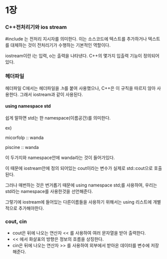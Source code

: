 # 1장

### C++전처리기와 ios stream

#include 는 전처리 지시자를 의미한다. 이는 소스코드에 텍스트를 추가하거나 텍스트를 대체하는 것이 전처리기가 수행하는 기본적인 역할이다.

iostream이란 i는 입력, o는 출력을 나타낸다. C++의 몇가지 입출력 기능이 정의되어있다. 

### 헤더파일

헤더파일 C에서는 헤더파일을 .h를 붙여 사용했으나, C++은 이 규칙을 따르지 않아 사용한다. 그래서 iostream과 같이 사용된다. 

#### using namespace std

쉽게 말하면 std는 한 namespace(이름공간)를 의미한다. 

ex)

micorfolp :: wanda

piscine :: wanda 

이 두가지와 namespace안에 wanda라는 것이 들어가있다.

이 때문에 iostream안에 정의 되어있는 cout이라는 변수가 실제로 std::cout으로 호출된다.

그러나 매번하는 것은 번거롭기 때문에 using namespace std;를 사용하여, 우리는 std라는 namespace를 사용한것을 선언해준다. 

그렇기에 iostream에 들어있는 다른이름들을 사용하기 위해서는 using 리스트에 개별적으로 추가해야한다. 

### cout, cin

- cout은 뒤에 나오는 연산자 << 를 사용하여 여러 문자열을 받아 출력한다.  
- << 에서 화살표의 방향은 정보의 흐름을 상징한다. 
- cin은 뒤에 나오는 연산자 >> 를 사용하여 외부에서 받아온 데이터를 변수에 저장해준다. 